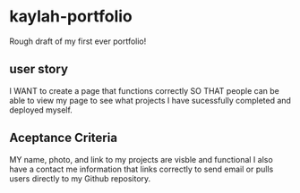 # kaylah-portfolio
Rough draft of my first ever portfolio!

## user story
I WANT to create a page that functions correctly 
SO THAT people can be able to view my page to see what projects I have sucessfully completed and deployed myself.

## Aceptance Criteria
MY name, photo, and link to my projects are visble and functional
I also have a contact me information that links correctly to send email or pulls users directly to my Github repository.
